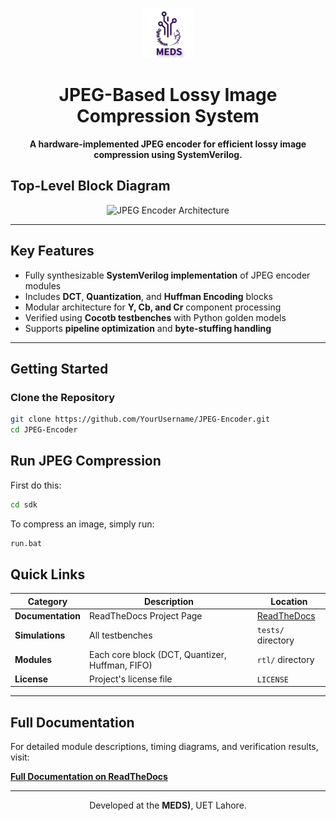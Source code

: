 <p align="center">
  <img src="docs/images_design_diagrams/meds.jpg" alt="MEDS UET Logo" width="80" height="80">
</p>

<h1 align="center">JPEG-Based Lossy Image Compression System</h1>

<p align="center">
  <b>A hardware-implemented JPEG encoder for efficient lossy image compression using SystemVerilog.</b>
</p>


## Top-Level Block Diagram

<p align="center">
  <img src="docs/images_design_diagrams/JPEG-Top-level-module.png" 
   alt="JPEG Encoder Architecture" width="600">
</p>

---

## Key Features

- Fully synthesizable **SystemVerilog implementation** of JPEG encoder modules 
- Includes **DCT**, **Quantization**, and **Huffman Encoding** blocks 
- Modular architecture for **Y, Cb, and Cr** component processing 
- Verified using **Cocotb testbenches** with Python golden models 
- Supports **pipeline optimization** and **byte-stuffing handling**

---

## Getting Started

### Clone the Repository

```bash
git clone https://github.com/YourUsername/JPEG-Encoder.git
cd JPEG-Encoder
```

##  Run JPEG Compression

First do this:
```bash
cd sdk
```
To compress an image, simply run:

```bash
run.bat
```

## Quick Links

| Category | Description | Location |
|----------|-------------|----------|
|  **Documentation** | ReadTheDocs Project Page | [ReadTheDocs](https://jpeg-encoder5.readthedocs.io/en/latest/) |
|  **Simulations** | All testbenches | `tests/` directory |
| **Modules** | Each core block (DCT, Quantizer, Huffman, FIFO) | `rtl/` directory |
| **License** | Project's license file | `LICENSE` |

---

## Full Documentation

For detailed module descriptions, timing diagrams, and verification results, visit:

**[Full Documentation on ReadTheDocs](https://jpeg-encoder5.readthedocs.io/en/latest/)**

---

<p align="center">
  Developed at the <b>MEDS)</b>, UET Lahore.
</p>
